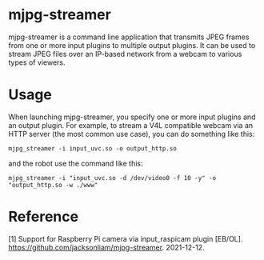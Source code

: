 mjpg-streamer
=============
mjpg-streamer is a command line application that transmits JPEG frames from one or more input plugins to multiple output plugins. It can be used to stream JPEG files over an IP-based network from a webcam to various types of viewers.


Usage
=====

When launching mjpg-streamer, you specify one or more input plugins and an output plugin. For example, to stream a V4L compatible webcam via an HTTP server (the most common use case), you can do something like this:

	mjpg_streamer -i input_uvc.so -o output_http.so

and the robot use the command like this:

	mjpg_streamer -i "input_uvc.so -d /dev/video0 -f 10 -y" -o "output_http.so -w ./www"


Reference
=====
[1] Support for Raspberry Pi camera via input_raspicam plugin [EB/OL]. https://github.com/jacksonliam/mjpg-streamer. 2021-12-12.

